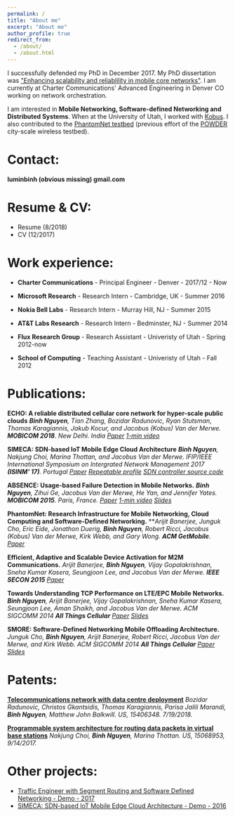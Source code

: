 ```yaml
---
permalink: /
title: "About me"
excerpt: "About me"
author_profile: true
redirect_from: 
  - /about/
  - /about.html
---
```


I successfully defended my PhD in December 2017. My PhD dissertation was ["Enhancing scalability and reliablility in mobile core networks"](https://www.flux.utah.edu/paper/271). 
I am currently at Charter Communications' Advanced Engineering in Denver CO working on network orchestration. 

I am interested in **Mobile Networking, Software-defined Networking and Distributed Systems**. 
When at the University of Utah, I worked with [Kobus](http://www.cs.utah.edu/~kobus). 
I also contributed to the [PhantomNet testbed](http://www.phantomnet.org/) (previous effort of the [POWDER](https://powderwireless.net/) city-scale wireless testbed).

Contact:
======

**luminbinh (obvious missing) gmail.com**

Resume & CV:
======
* Resume (8/2018)
* CV (12/2017)

Work experience:
===========

* **Charter Communications** - Principal Engineer - Denver - 2017/12 - Now

* **Microsoft Research** - Research Intern - Cambridge, UK - Summer 2016

* **Nokia Bell Labs** - Research Intern - Murray Hill, NJ - Summer 2015

* **AT&T Labs Research** - Research Intern - Bedminster, NJ - Summer 2014

* **Flux Research Group** - Research Assistant - Univeristy of Utah - Spring 2012-now

* **School of Computing** - Teaching Assistant - Univeristy of Utah - Fall 2012

Publications:
===========
**ECHO: A reliable distributed cellular core network for hyper-scale public clouds**
***Binh Nguyen**, Tian Zhang, Bozidar Radunovic, Ryan Stutsman, Thomas Karagiannis, Jakub Kocur, and Jacobus (Kobus) Van der Merwe.*
***MOBICOM 2018**. New Delhi. India*
*[Paper](https://sigmobile.org/mobicom/2018/program.php) [1-min video](https://youtu.be/vf78318OG-k)*

**SIMECA: SDN-based IoT Mobile Edge Cloud Architecture**
***Binh Nguyen**, Nakjung Choi, Marina Thottan, and Jacobus Van der Merwe.*
*IFIP/IEEE International Symposium on Intergrated Network Management 2017 **(ISINM' 17)**. Portugal*
*[Paper](http://www.cs.utah.edu/~binh/archive/simeca-ieeeim.pdf) [Repeatable profile](https://wiki.phantomnet.org/wiki/phantomnet/simeca-sdn-based-iot-mobile-edge-cloud-architecture/) [SDN controller source code](https://gitlab.flux.utah.edu/binh/simeca-minimum/)*

**ABSENCE: Usage-based Failure Detection in Mobile Networks.**
***Binh Nguyen**, Zihui Ge, Jacobus Van der Merwe, He Yan, and Jennifer Yates.*
***MOBICOM 2015**. Paris, France.*
*[Paper](http://www.cs.utah.edu/~binh/archive/absence-paper.pdf) [1-min video](http://youtu.be/3Ha4axsnQZY) [Slides](http://www.cs.utah.edu/~binh/archive/absence-slides.pdf)*

**PhantomNet: Research Infrastructure for Mobile Networking, Cloud Computing and Software-Defined Networking.**
***Arijit Banerjee, Junguk Cho, Eric Eide, Jonathon Duerig, **Binh Nguyen**, Robert Ricci, Jacobus (Kobus) Van der Merwe, Kirk Webb, and Gary Wong.*
***ACM GetMobile***. 
*[Paper](http://www.cs.utah.edu/~binh/archive/phantomnet-paper.pdf)*

**Efficient, Adaptive and Scalable Device Activation for M2M Communications.**
*Arijit Banerjee, **Binh Nguyen**, Vijay Gopalakrishnan, Sneha Kumar Kasera, Seungjoon Lee, and Jacobus Van der Merwe.*
***IEEE SECON 2015***
*[Paper](http://www.cs.utah.edu/~binh/archive/m2m-paper.pdf)*

**Towards Understanding TCP Performance on LTE/EPC Mobile Networks.**
***Binh Nguyen**, Arijit Banerjee, Vijay Gopalakrishnan, Sneha Kumar Kasera, Seungjoon Lee, Aman Shaikh, and Jacobus Van der Merwe.*
*ACM SIGCOMM 2014 **All Things Cellular***
*[Paper](http://dl.acm.org/authorize?N71338) [Slides](http://www.cs.utah.edu/~binh/archive/towards-slides.pdf)*

**SMORE: Software-Defined Networking Mobile Offloading Architecture.**
*Junguk Cho, **Binh Nguyen**, Arijit Banerjee, Robert Ricci, Jacobus Van der Merwe, and Kirk Webb.*
*ACM SIGCOMM 2014 **All Things Cellular*** 
*[Paper](http://dl.acm.org/authorize.cfm?key=N71324) [Slides](http://www.cs.utah.edu/~binh/archive/smore-slides.pdf)*

Patents:
======
**[Telecommunications network with data centre deployment](http://www.freepatentsonline.com/y2018/0205574.html)**
*Bozidar Radunovic, Christos Gkantsidis, Thomas Karagiannis, Parisa Jalili Marandi, **Binh Nguyen**, Matthew John Balkwill.*
*US, 15406348. 7/19/2018.*

**[Programmable system architecture for routing data packets in virtual base stations](http://www.freepatentsonline.com/y2018/0205574.html)**
*Nakjung Choi, **Binh Nguyen**, Marina Thottan.*
*US, 15068953, 9/14/2017.*

Other projects:
===========
* [Traffic Engineer with Segment Routing and Software Defined Networking - Demo - 2017](http://www.cs.utah.edu/~binh/archive/segment_routing/segment-routing-tutorial.html)
* [SIMECA: SDN-based IoT Mobile Edge Cloud Architecture - Demo - 2016](https://wiki.phantomnet.org/wiki/phantomnet/simeca-sdn-based-iot-mobile-edge-cloud-architecture/)

